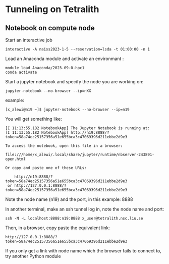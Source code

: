 # Tunneling on Tetralith

## Notebook on compute node

Start an interactive job

    interactive -A naiss2023-1-5 --reservation=lsda -t 01:00:00 -n 1 

Load an Anaconda module and activate an environmant :

    module load Anaconda/2023.09-0-hpc1
    conda activate

Start a jupyter notebook and specify the node you are working on:

    jupyter-notebook --no-browser --ip=nXX

example:

    [x_alewi@n19 ~]$ jupyter-notebook --no-browser --ip=n19

You will get something like:

    [I 11:13:55.182 NotebookApp] The Jupyter Notebook is running at:
    [I 11:13:55.182 NotebookApp] http://n19:8888/?token=58a74ec25157356a51e655bca3c47069396d211ebbe2d9e3

    To access the notebook, open this file in a browser:

    file:///home/x_alewi/.local/share/jupyter/runtime/nbserver-243891-open.html
    
    Or copy and paste one of these URLs:

        http://n19:8888/?token=58a74ec25157356a51e655bca3c47069396d211ebbe2d9e3
     or http://127.0.0.1:8888/?token=58a74ec25157356a51e655bca3c47069396d211ebbe2d9e3

Note the node name (n19) and the port, in this example: 8888

In another terminal, make an ssh tunnel log in, note the node name and port:

    ssh -N -L localhost:8888:n19:8888 x_user@tetralith.nsc.liu.se

Then, in a browser, copy paste the equivalent link:

    http://127.0.0.1:8888/?token=58a74ec25157356a51e655bca3c47069396d211ebbe2d9e3

If you only get a link with node name which the browser fails to connect to, try another Python module


